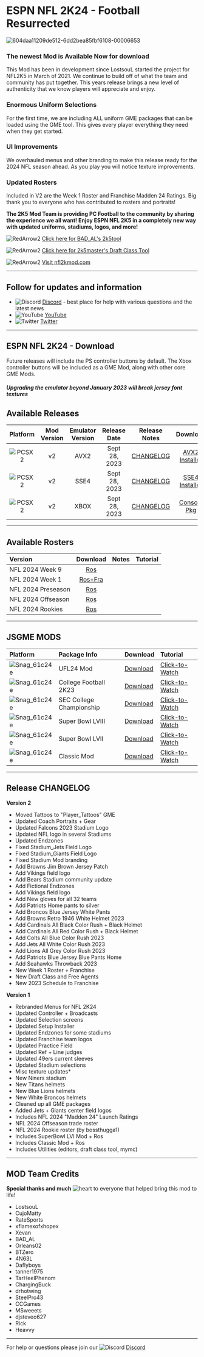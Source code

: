 # ESPN NFL 2K24 - Football Resurrected

![604daa11209de512-6dd2bea85fbf6108-00006653](https://github.com/lostsoul63b/NFL-2K24/assets/69597675/e69b40d1-9138-491e-a3b6-414919435a0d)

### The newest Mod is Available Now for download

This Mod has been in development since LostsouL started the project for NFL2K5 in March of 2021. We continue to build off of what the team and community has put together. This years release brings a new level of authenticity that we know players will appreciate and enjoy. 

### Enormous Uniform Selections
For the first time, we are including ALL uniform GME packages that can be loaded using the GME tool. This gives every player everything they need when they get started.

### UI Improvements
We overhauled menus and other branding to make this release ready for the 2024 NFL season ahead. As you play you will notice texture improvements.

### Updated Rosters
Included in V2 are the Week 1 Roster and Franchise Madden 24 Ratings. Big thank you to everyone who has contributed to rosters and portraits! 

**The 2K5 Mod Team is providing PC Football to the community by sharing the experience we all want! Enjoy ESPN NFL 2K5 in a completely new way with updated uniforms, stadiums, logos, and more!**

![RedArrow2](https://user-images.githubusercontent.com/69597675/125669440-bcf4c873-527c-4524-9426-9488c71fbbde.png)
[Click here for BAD_AL's 2k5tool](https://github.com/BAD-AL/NFL2K5Tool/releases)

![RedArrow2](https://user-images.githubusercontent.com/69597675/125669440-bcf4c873-527c-4524-9426-9488c71fbbde.png)
[Click here for 2k5master's Draft Class Tool](https://github.com/2k5master/ESPN-NFL-2K5-Draft-Class-Generator)

![RedArrow2](https://user-images.githubusercontent.com/69597675/125669440-bcf4c873-527c-4524-9426-9488c71fbbde.png)
[Visit nfl2kmod.com](https://www.nfl2kmod.com/)

---------
## Follow for updates and information
* ![Discord](https://user-images.githubusercontent.com/69597675/124640725-d1e88980-de5b-11eb-926d-ec5f55b19a62.png) [Discord](https://discord.gg/sBVXzYb) - best place for help with various questions and the latest news
* ![YouTube](https://user-images.githubusercontent.com/69597675/124641345-9b5f3e80-de5c-11eb-80e3-4dc5fabc4137.png) [YouTube](https://www.youtube.com/lostsoul63b)
* ![Twitter](https://user-images.githubusercontent.com/69597675/124641220-71a61780-de5c-11eb-8bd9-0c8c3ad46949.png) [Twitter](https://twitter.com/blostsou)
---------
## ESPN NFL 2K24 - Download
Future releases will include the PS controller buttons by default. The Xbox controller buttons will be included as a GME Mod, along with other core GME Mods.

#### *Upgrading the emulator beyond January 2023 will break jersey font textures*

## Available Releases
| Platform | Mod Version | Emulator Version | Release Date  | Release Notes | Download | Tutorial |
| :-------------: | :-------------: | :-------------: | :-------------: | :-------------: | :-------------: |  :-------------: |
| ![PCSX2](https://user-images.githubusercontent.com/69597675/124647169-9baf0800-de63-11eb-974c-a7a4b2aecc1d.png) | v2 | AVX2 | Sept 28, 2023 | [CHANGELOG](https://github.com/lostsoul63b/NFL-2K24/blob/main/CHANGELOG.txt) | [AVX2 Installer](https://www.mediafire.com/file_premium/bvofatobatg0o4h/NFL2K24_V2_AVX2.zip/file) | [Tutorial](https://youtu.be/pgw-zSuFaOs) |
| ![PCSX2](https://user-images.githubusercontent.com/69597675/124647169-9baf0800-de63-11eb-974c-a7a4b2aecc1d.png) | v2 | SSE4 | Sept 28, 2023 | [CHANGELOG](https://github.com/lostsoul63b/NFL-2K24/blob/main/CHANGELOG.txt) | [SSE4 Installer](https://www.mediafire.com/file_premium/lglfryxehslnw4j/NFL2K24_V2_SSE4.zip/file) | [Tutorial](https://youtu.be/pgw-zSuFaOs) |
| ![PCSX2](https://user-images.githubusercontent.com/69597675/124647169-9baf0800-de63-11eb-974c-a7a4b2aecc1d.png) | v2 | XBOX | Sept 28, 2023 | [CHANGELOG](https://github.com/lostsoul63b/NFL-2K24/blob/main/CHANGELOG.txt) | [Console Pkg](https://www.mediafire.com/file_premium/y3pkf31tmj3bw6o/NFL_2K24_-_Version_2.zip/file) | [Guide](https://www.nfl2kmod.com/xbox) |

---------
## Available Rosters
| Version | Download | Notes | Tutorial |
| :------------- | :-------------: | :------------- | :------------- |
| NFL 2024 Week 9 | [Ros](https://www.mediafire.com/file_premium/879kivg5xx436xt/NFL_2024_Week_9_Ratings.zip/file) |  |  |
| NFL 2024 Week 1 | [Ros+Fra](https://www.mediafire.com/file/7xbarjl7s910lvu/NFL+2024+Week+1+Ratings.zip/file) |  |  |
| NFL 2024 Preseason | [Ros](https://www.mediafire.com/file_premium/cyioqzhn8nztq0b/NFL_2024_Preseason.zip/file) |  |  |
| NFL 2024 Offseason | [Ros](https://www.mediafire.com/file_premium/cakdsnmadgps7dr/NFL2024_OffSeasonRos.zip/file) |  |  |
| NFL 2024 Rookies | [Ros](https://www.mediafire.com/file_premium/g13wbf1sz971qmp/NFL2024_Rookies.zip/file) |  |  |

---------
## JSGME MODS
| Platform | Package Info | Download | Tutorial |
| :------------- | :------------- | :------------- | :------------- |
| ![Snag_61c24e](https://user-images.githubusercontent.com/69597675/150687521-fa2844f5-8343-443d-b9cc-24aebc94182a.png) | UFL24 Mod | [Download]() | [Click-to-Watch]() |
| ![Snag_61c24e](https://user-images.githubusercontent.com/69597675/150687521-fa2844f5-8343-443d-b9cc-24aebc94182a.png) | College Football 2K23 | [Download](https://www.mediafire.com/file/s2h2ewuysii87tt/NCAA_2K23_-_Release_Two.zip/file) | [Click-to-Watch](https://youtu.be/ktvU2rqs9cc) |
| ![Snag_61c24e](https://user-images.githubusercontent.com/69597675/150687521-fa2844f5-8343-443d-b9cc-24aebc94182a.png) | SEC College Championship | [Download](https://www.mediafire.com/file/ufmwyo3r98xtlom/NCAA23_SEC_2023.zip/file) | [Click-to-Watch](https://youtu.be/XvpsocyO85g) |
| ![Snag_61c24e](https://user-images.githubusercontent.com/69597675/150687521-fa2844f5-8343-443d-b9cc-24aebc94182a.png) | Super Bowl LVIII | [Download](https://www.mediafire.com/file_premium/2719smabr3ty7w3/SBLVIII_Mod.zip/file) | [Click-to-Watch](https://youtu.be/5MO3-Q99T_M) |
| ![Snag_61c24e](https://user-images.githubusercontent.com/69597675/150687521-fa2844f5-8343-443d-b9cc-24aebc94182a.png) | Super Bowl LVII | [Download](https://www.mediafire.com/file/hswojwjp1i2wjpp/SuperBowl_LVII_Mod.zip/file) | [Click-to-Watch](https://youtu.be/nis0hLhXyZ4) |
| ![Snag_61c24e](https://user-images.githubusercontent.com/69597675/150687521-fa2844f5-8343-443d-b9cc-24aebc94182a.png) | Classic Mod | [Download](https://www.mediafire.com/file/zgtekqadccsn3he/ClassicMod.zip/file) | [Click-to-Watch](https://youtu.be/0Cev4PQMGU0) |

---------
## Release CHANGELOG
**Version 2**
 * Moved Tattoos to "Player_Tattoos" GME
 * Updated Coach Portraits + Gear
 * Updated Falcons 2023 Stadium Logo
 * Updated NFL logo in several Stadiums
 * Updated Endzones
 * Fixed Stadium_Jets Field Logo
 * Fixed Stadium_Giants Field Logo
 * Fixed Stadium Mod branding
 * Add Browns Jim Brown Jersey Patch
 * Add Vikings field logo
 * Add Bears Stadium community update
 * Add Fictional Endzones
 * Add Vikings field logo
 * Add New gloves for all 32 teams
 * Add Patriots Home pants to silver
 * Add Broncos Blue Jersey White Pants
 * Add Browns Retro 1946 White Helmet 2023
 * Add Cardinals All Black Color Rush  + Black Helmet
 * Add Cardinals All Red Color Rush  + Black Helmet
 * Add Colts All Blue Color Rush 2023
 * Add Jets All White Color Rush 2023
 * Add Lions All Grey Color Rush 2023
 * Add Patriots Blue Jersey Blue Pants Home
 * Add Seahawks Throwback 2023
 * New Week 1 Roster + Franchise
 * New Draft Class and Free Agents
 * New 2023 Schedule to Franchise


**Version 1**
 * Rebranded Menus for NFL 2K24
 * Updated Controller + Broadcasts
 * Updated Selection screens
 * Updated Setup Installer
 * Updated Endzones for some stadiums
 * Updated Franchise team logos
 * Updated Practice Field
 * Updated Ref + Line judges
 * Updated 49ers current sleeves
 * Updated Stadium selections
 * Misc texture updates*
 * New Niners stadium
 * New Titans helmets
 * New Blue Lions helmets
 * New White Broncos helmets
 * Cleaned up all GME packages
 * Added Jets + Giants center field logos
 * Includes NFL 2024 "Madden 24" Launch Ratings
 * NFL 2024 Offseason trade roster
 * NFL 2024 Rookie roster (by bossthugga1)
 * Includes SuperBowl LVI Mod + Ros
 * Includes Classic Mod + Ros
 * Includes Utilities (editors, draft class tool, mymc)

---------
## MOD Team Credits
**Special thanks and much** ![heart](https://user-images.githubusercontent.com/69597675/125808838-b20315aa-b53f-41a2-b31a-691d685fb1df.png) to everyone that helped bring this mod to life!
* LostsouL
* CujoMatty
* RateSports
* xflamexofxhopex
* Xevan
* BAD_AL
* Orleans02 
* BTZero
* 4N63L
* Daflyboys
* tanner1975
* TarHeelPhenom
* ChargingBuck
* drhotwing
* SteelPro43
* CCGames
* MSweeets
* djsteveo627
* Rick
* Heavvy

---------
For help or questions please join our ![Discord](https://user-images.githubusercontent.com/69597675/124640725-d1e88980-de5b-11eb-926d-ec5f55b19a62.png) [Discord](https://discord.gg/sBVXzYb)
